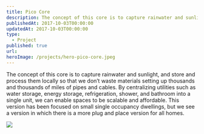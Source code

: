 ```yaml
---
title: Pico Core
description: The concept of this core is to capture rainwater and sunlight, and store and process them locally so that we don’t waste materials setting up thousands and thousands of miles of pipes and cables. By centralizing utilities such as water storage, energy storage, refrigeration, shower, and bathroom into a single unit, we can enable spaces to be scalable and affordable. This will also allow us to be more resilient to climate change situations such as sea water levels rising.
publishedAt: 2017-10-03T00:00:00
updatedAt: 2017-10-03T00:00:00
type:
  - Project
published: true
url: 
heroImage: /projects/hero-pico-core.jpeg
---
```

The concept of this core is to capture rainwater and sunlight, and store and process them locally so that we don’t waste materials setting up thousands and thousands of miles of pipes and cables. By centralizing utilities such as water storage, energy storage, refrigeration, shower, and bathroom into a single unit, we can enable spaces to be scalable and affordable. This version has been focused on small single occupancy dwellings, but we see a version in which there is a more plug and place version for all homes.


![](https://d2w9rnfcy7mm78.cloudfront.net/7629879/original_031440438bd1eeb41a8c2a7b4326f3dd.png?1591885999?bc=0)

